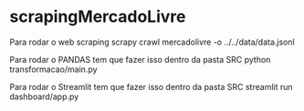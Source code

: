 ﻿# scrapingMercadoLivre

Para rodar o web scraping
scrapy crawl mercadolivre -o ../../data/data.jsonl

Para rodar o PANDAS tem que fazer isso dentro da pasta SRC
python transformacao/main.py

Para rodar o Streamlit tem que fazer isso dentro da pasta SRC
streamlit run dashboard/app.py 
